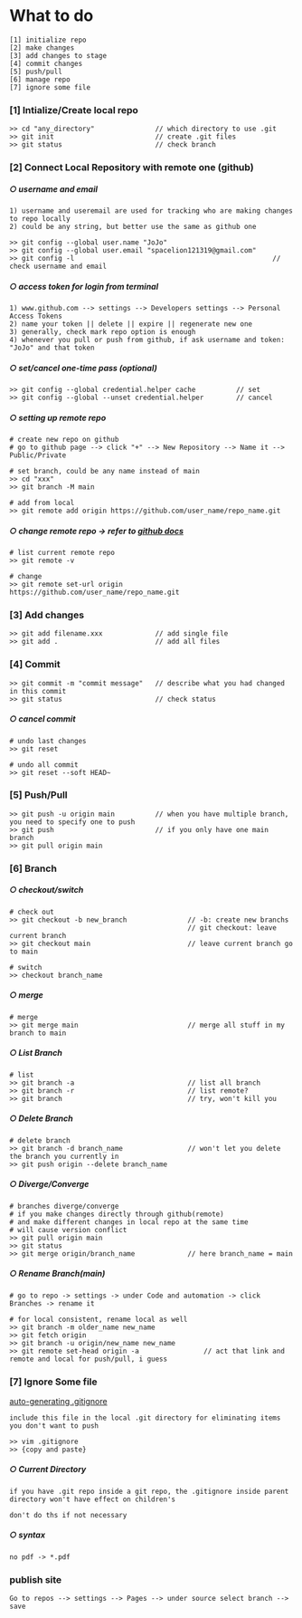 
# What to do
```
[1] initialize repo 
[2] make changes 
[3] add changes to stage 
[4] commit changes 
[5] push/pull
[6] manage repo
[7] ignore some file
```

### [1] Intialize/Create local repo
```
>> cd "any_directory"               // which directory to use .git
>> git init                         // create .git files 
>> git status                       // check branch
```
### [2] Connect Local Repository with remote one (github)
##### &#x25cb; username and email 
```
1) username and useremail are used for tracking who are making changes to repo locally
2) could be any string, but better use the same as github one

>> git config --global user.name "JoJo"
>> git config --global user.email "spacelion121319@gmail.com"
>> git config -l                                                 // check username and email
```
##### &#x25cb; access token for login from terminal 
```
1) www.github.com --> settings --> Developers settings --> Personal Access Tokens
2) name your token || delete || expire || regenerate new one
3) generally, check mark repo option is enough
4) whenever you pull or push from github, if ask username and token: "JoJo" and that token
```

##### &#x25cb; set/cancel one-time pass (optional)
```
>> git config --global credential.helper cache          // set 
>> git config --global --unset credential.helper        // cancel
```
##### &#x25cb; setting up remote repo 
```
# create new repo on github 
# go to github page --> click "+" --> New Repository --> Name it --> Public/Private 

# set branch, could be any name instead of main
>> cd "xxx"
>> git branch -M main

# add from local
>> git remote add origin https://github.com/user_name/repo_name.git
```

##### &#x25cb; change remote repo -> refer to [*github docs*](https://docs.github.com/en/get-started/getting-started-with-git/managing-remote-repositories)
```
# list current remote repo 
>> git remote -v 

# change 
>> git remote set-url origin https://github.com/user_name/repo_name.git
```

### [3] Add changes 
```
>> git add filename.xxx             // add single file 
>> git add .                        // add all files 
```

### [4] Commit 
```
>> git commit -m "commit message"   // describe what you had changed in this commit
>> git status                       // check status
```
##### &#x25cb; cancel commit 
```
# undo last changes 
>> git reset

# undo all commit
>> git reset --soft HEAD~
```

### [5] Push/Pull
```
>> git push -u origin main          // when you have multiple branch, you need to specify one to push 
>> git push                         // if you only have one main branch
>> git pull origin main
```
### [6] Branch
##### &#x25cb; checkout/switch
```
# check out
>> git checkout -b new_branch               // -b: create new branchs 
                                            // git checkout: leave current branch 
>> git checkout main                        // leave current branch go to main

# switch
>> checkout branch_name 
```
##### &#x25cb; merge
```
# merge 
>> git merge main                           // merge all stuff in my branch to main

```
##### &#x25cb; List Branch
```
# list
>> git branch -a                            // list all branch 
>> git branch -r                            // list remote? 
>> git branch                               // try, won't kill you
```
##### &#x25cb; Delete Branch
```
# delete branch 
>> git branch -d branch_name                // won't let you delete the branch you currently in
>> git push origin --delete branch_name 

```
##### &#x25cb; Diverge/Converge
```
# branches diverge/converge
# if you make changes directly through github(remote)
# and make different changes in local repo at the same time 
# will cause version conflict 
>> git pull origin main 
>> git status 
>> git merge origin/branch_name             // here branch_name = main
```
##### &#x25cb; Rename Branch(main)
```
# go to repo -> settings -> under Code and automation -> click Branches -> rename it

# for local consistent, rename local as well 
>> git branch -m older_name new_name 
>> git fetch origin 
>> git branch -u origin/new_name new_name 
>> git remote set-head origin -a                // act that link and remote and local for push/pull, i guess
```

### [7] Ignore Some file
[auto-generating .gitignore](https://www.toptal.com/developers/gitignore)
```
include this file in the local .git directory for eliminating items you don't want to push 

>> vim .gitignore 
>> {copy and paste}
```

##### &#x25cb; Current Directory 
```
if you have .git repo inside a git repo, the .gitignore inside parent directory won't have effect on children's

don't do ths if not necessary
```

##### &#x25cb; syntax 
```
no pdf -> *.pdf
```

### publish site
```
Go to repos --> settings --> Pages --> under source select branch --> save 
```
